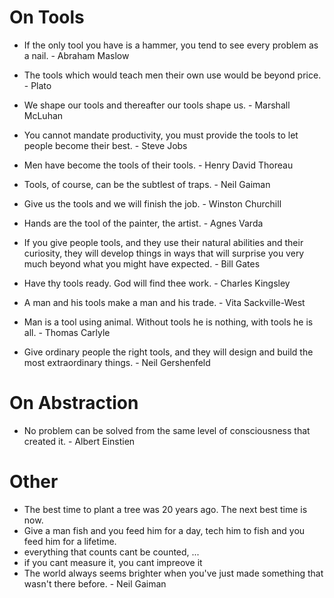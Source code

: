 # On Tools
- If the only tool you have is a hammer, you tend to see every problem as a nail. - Abraham Maslow
- The tools which would teach men their own use would be beyond price. - Plato
- We shape our tools and thereafter our tools shape us. - Marshall McLuhan

- You cannot mandate productivity, you must provide the tools to let people become their best. - Steve Jobs
- Men have become the tools of their tools. - Henry David Thoreau
- Tools, of course, can be the subtlest of traps. - Neil Gaiman
- Give us the tools and we will finish the job. - Winston Churchill
- Hands are the tool of the painter, the artist. - Agnes Varda
- If you give people tools, and they use their natural abilities and their curiosity, they will develop things in ways that will surprise you very much beyond what you might have expected. - Bill Gates
- Have thy tools ready. God will find thee work. - Charles Kingsley
- A man and his tools make a man and his trade. - Vita Sackville-West
- Man is a tool using animal. Without tools he is nothing, with tools he is all. - Thomas Carlyle
- Give ordinary people the right tools, and they will design and build the most extraordinary things. - Neil Gershenfeld


# On Abstraction
- No problem can be solved from the same level of consciousness that created it. - Albert Einstien

# Other
- The best time to plant a tree was 20 years ago. The next best time is now.
- Give a man fish and you feed him for a day, tech him to fish and you feed him for a lifetime.
- everything that counts cant be counted, ...
- if you cant measure it, you cant impreove it
- The world always seems brighter when you've just made something that wasn't there before. - Neil Gaiman



